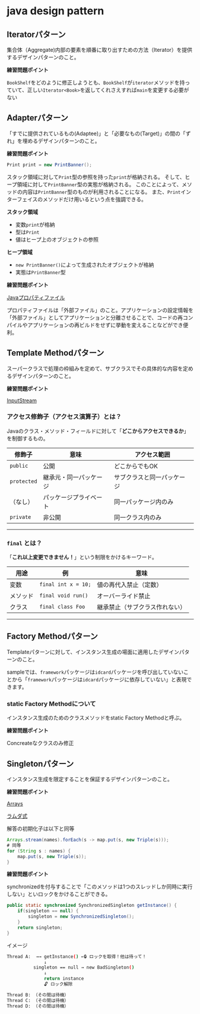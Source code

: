 # java design pattern
## Iteratorパターン
集合体（Aggregate)内部の要素を順番に取り出すための方法（Iterator）を提供するデザインパターンのこと。

**練習問題ポイント**

`BookShelf`をどのように修正しようとも、`BookShelf`が`iterator`メソッドを持っていて、正しい`Iterator<Book>`を返してくれさえすれば`main`を変更する必要がない

## Adapterパターン
「すでに提供されているもの(Adaptee)」と「必要なもの(Target)」の間の「ずれ」を埋めるデザインパターンのこと。

**練習問題ポイント**

```java
Print print = new PrintBanner();
```

スタック領域に対して`Print`型の参照を持った`print`が格納される。
そして、ヒープ領域に対して`PrintBanner`型の実態が格納される。
このことによって、メソッドの内容は`PrintBanner`型のものが利用されることになる。
また、`Print`インターフェイスのメソッドだけ用いるという点を強調できる。

**スタック領域**
- 変数`print`が格納
- 型は`Print`
- 値はヒープ上のオブジェクトの参照

**ヒープ領域**
- `new PrintBanner()`によって生成されたオブジェクトが格納
- 実態は`PrintBanner`型

**練習問題ポイント**

[Javaプロパティファイル](https://qiita.com/AsahinaKei/items/93e50eee48e317814fbd)

プロパティファイルは「外部ファイル」のこと。アプリケーションの設定情報を「外部ファイル」としてアプリケーションと分離させることで、コードの再コンパイルやアプリケーションの再ビルドをせずに挙動を変えることなどができ便利。


## Template Methodパターン
スーパークラスで処理の枠組みを定めて、サブクラスでその具体的な内容を定めるデザインパターンのこと。

**練習問題ポイント**

[InputStream](https://docs.oracle.com/javase/jp/8/docs/api/java/io/InputStream.html)

### アクセス修飾子（アクセス演算子）とは？
Javaのクラス・メソッド・フィールドに対して「**どこからアクセスできるか**」を制御するもの。

| 修飾子 | 意味 | アクセス範囲 |
|--------|------|--------------|
| `public` | 公開 | どこからでもOK |
| `protected` | 継承元・同一パッケージ | サブクラスと同一パッケージ |
| （なし） | パッケージプライベート | 同一パッケージ内のみ |
| `private` | 非公開 | 同一クラス内のみ |

---

### `final` とは？
「**これ以上変更できません！**」という制限をかけるキーワード。

| 用途     | 例                        | 意味                         |
|----------|---------------------------|------------------------------|
| 変数     | `final int x = 10;`       | 値の再代入禁止（定数）       |
| メソッド | `final void run()`        | オーバーライド禁止           |
| クラス   | `final class Foo`         | 継承禁止（サブクラス作れない）|

---
## Factory Methodパターン
Templateパターンに対して、インスタンス生成の場面に適用したデザインパターンのこと。

sampleでは、`framework`パッケージは`idcard`パッケージを呼び出していないことから「`framework`パッケージは`idcard`パッケージに依存していない」と表現できます。

### static Factory Methodについて
インスタンス生成のためのクラスメソッドをstatic Factory Methodと呼ぶ。

**練習問題ポイント**

Concreateなクラスのみ修正

## Singletonパターン
インスタンス生成を限定することを保証するデザインパターンのこと。


**練習問題ポイント**

[Arrays](https://docs.oracle.com/javase/jp/8/docs/api/java/util/Arrays.html)

[ラムダ式](https://qiita.com/kenRp01/items/4045a7925340088bd7e3)

解答の初期化子は以下と同等

```java
Arrays.stream(names).forEach(s -> map.put(s, new Triple(s)));
# 同等
for (String s : names) {
    map.put(s, new Triple(s));
}
```

**練習問題ポイント**

synchronizedを付与することで「このメソッドは1つのスレッドしか同時に実行しない」といロックをかけることができる。

```java
public static synchronized SynchronizedSingleton getInstance() {
	if(singleton == null) {
		singleton = new SynchronizedSingleton();
	}
	return singleton;
}
``` 

イメージ


```bash
Thread A:  →→ getInstance() ←🔒 ロックを取得！他は待って！
              ↓
          singleton == null → new BadSingleton()
              ↓
              return instance
              🔓 ロック解除

Thread B: （その間は待機）
Thread C: （その間は待機）
Thread D: （その間は待機）
```

